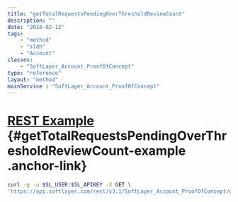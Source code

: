 ```yaml
---
title: "getTotalRequestsPendingOverThresholdReviewCount"
description: ""
date: "2018-02-12"
tags:
    - "method"
    - "sldn"
    - "Account"
classes:
    - "SoftLayer_Account_ProofOfConcept"
type: "reference"
layout: "method"
mainService : "SoftLayer_Account_ProofOfConcept"
---
```


# [REST Example](#getTotalRequestsPendingOverThresholdReviewCount-example) <a href="/article/rest/"><i class="fas fa-question"></i></a> {#getTotalRequestsPendingOverThresholdReviewCount-example .anchor-link} 
```bash
curl -g -u $SL_USER:$SL_APIKEY -X GET \
'https://api.softlayer.com/rest/v3.1/SoftLayer_Account_ProofOfConcept/getTotalRequestsPendingOverThresholdReviewCount'
```
